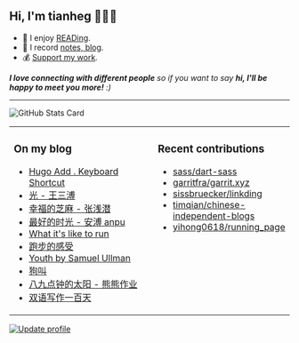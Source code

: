 <h2>Hi, I'm tianheg 👋👨‍💻</h2>

- 📖 I enjoy [READing](https://read.tianheg.org/).
- 📝 I record [notes, blog](https://tianheg.co).
- 💰 [Support my work](https://tianheg.co/support).

<em><b>I love connecting with different people</b> so if you want to say <b>hi, I'll be happy to meet you more!</b> :)</em>

---

![GitHub Stats Card](https://github-readme-stats.tianheg.org/api?username=tianheg&show_icons=true)

<table><tr><td valign="top" width="55%">

### On my blog
- [Hugo Add . Keyboard Shortcut](https://tianheg.co/posts/hugo-add-point-keyboard-shortcut/)
- [光 - 王三溥](https://tianheg.co/posts/light-wang-sanpu/)
- [幸福的芝麻 - 张浅潜](https://tianheg.co/posts/happy-sesame-zhang-qianqian/)
- [最好的时光 - 安溥 anpu](https://tianheg.co/posts/best-of-times-anpu/)
- [What it's like to run](https://tianheg.co/posts/what-its-like-to-run-en/)
- [跑步的感受](https://tianheg.co/posts/what-its-like-to-run/)
- [Youth by Samuel Ullman](https://tianheg.co/posts/youth-by-samuel-ullman/)
- [狗叫](https://tianheg.co/posts/dog-barking/)
- [八九点钟的太阳 - 熊熊作业](https://tianheg.co/posts/eight-or-nine-oclock-sun-xiongxiong-zuoye/)
- [双语写作一百天](https://tianheg.co/posts/one-hundred-days-of-bilingual-writing/)

</td><td valign="top" width="55%">

### Recent contributions

- [sass/dart-sass](https://github.com/sass/dart-sass)
- [garritfra/garrit.xyz](https://github.com/garritfra/garrit.xyz)
- [sissbruecker/linkding](https://github.com/sissbruecker/linkding)
- [timqian/chinese-independent-blogs](https://github.com/timqian/chinese-independent-blogs)
- [yihong0618/running_page](https://github.com/yihong0618/running_page)
</td></tr></table>

[![Update profile](https://github.com/tianheg/tianheg/actions/workflows/main.yml/badge.svg?branch=main)](https://github.com/tianheg/tianheg/actions/workflows/main.yml)
